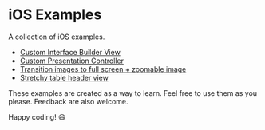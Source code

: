 # iOS Examples

A collection of iOS examples.

- [Custom Interface Builder View](CustomInterfaceBuilderView)
- [Custom Presentation Controller](CustomPresentationController)
- [Transition images to full screen + zoomable image](FullScreenImageTransition)
- [Stretchy table header view](StretchyTableViewHeader)

These examples are created as a way to learn. Feel free to use them as you please.
Feedback are also welcome.

Happy coding! :smile:
